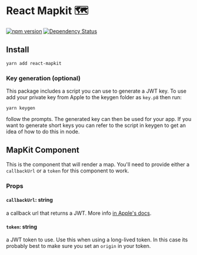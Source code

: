 # React Mapkit 🗺️

[![npm version](https://badge.fury.io/js/react-mapkit.svg)](https://badge.fury.io/js/react-mapkit)
[![Dependency Status](https://david-dm.org/chrisdrackett/react-mapkit.svg)](https://david-dm.org/chrisdrackett/react-mapkit)

## Install

`yarn add react-mapkit`

### Key generation (optional)

This package includes a script you can use to generate a JWT key. To use add your private key from Apple to the keygen folder as `key.p8` then run:

`yarn keygen`

follow the prompts. The generated key can then be used for your app. If you want to generate short keys you can refer to the script in keygen to get an idea of how to do this in node.

## MapKit Component

This is the component that will render a map. You'll need to provide either a `callbackUrl` or a `token` for this component to work.

### Props

#### `callbackUrl`: string

a callback url that returns a JWT. More info [in Apple's docs](https://developer.apple.com/documentation/mapkitjs/mapkit/2974045-init).

#### `token`: string

a JWT token to use. Use this when using a long-lived token. In this case its probably best to make sure you set an `origin` in your token.
